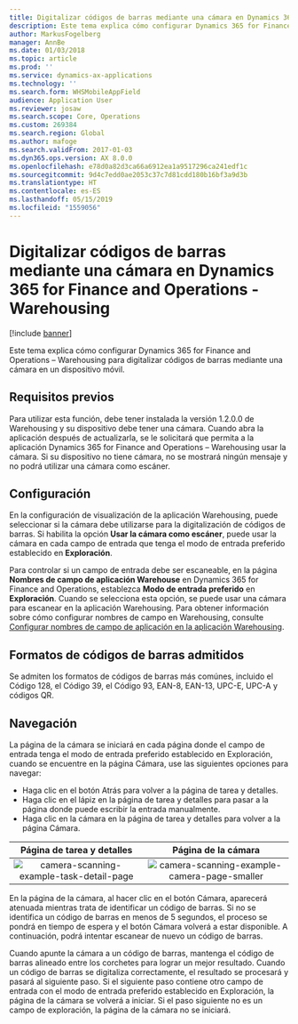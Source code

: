 ```yaml
---
title: Digitalizar códigos de barras mediante una cámara en Dynamics 365 for Finance and Operations - Warehousing
description: Este tema explica cómo configurar Dynamics 365 for Finance and Operations – Warehousing para digitalizar códigos de barras mediante una cámara en un dispositivo móvil.
author: MarkusFogelberg
manager: AnnBe
ms.date: 01/03/2018
ms.topic: article
ms.prod: ''
ms.service: dynamics-ax-applications
ms.technology: ''
ms.search.form: WHSMobileAppField
audience: Application User
ms.reviewer: josaw
ms.search.scope: Core, Operations
ms.custom: 269384
ms.search.region: Global
ms.author: mafoge
ms.search.validFrom: 2017-01-03
ms.dyn365.ops.version: AX 8.0.0
ms.openlocfilehash: e78d0a82d3ca66a6912ea1a9517296ca241edf1c
ms.sourcegitcommit: 9d4c7edd0ae2053c37c7d81cdd180b16bf3a9d3b
ms.translationtype: HT
ms.contentlocale: es-ES
ms.lasthandoff: 05/15/2019
ms.locfileid: "1559056"
---
```

# <a name="scan-bar-codes-using-a-camera-in-dynamics-365-for-finance-and-operations--warehousing"></a>Digitalizar códigos de barras mediante una cámara en Dynamics 365 for Finance and Operations - Warehousing

[!include [banner](../includes/banner.md)]

Este tema explica cómo configurar Dynamics 365 for Finance and Operations – Warehousing para digitalizar códigos de barras mediante una cámara en un dispositivo móvil. 

## <a name="prerequisites"></a>Requisitos previos
Para utilizar esta función, debe tener instalada la versión 1.2.0.0 de Warehousing y su dispositivo debe tener una cámara. Cuando abra la aplicación después de actualizarla, se le solicitará que permita a la aplicación Dynamics 365 for Finance and Operations – Warehousing usar la cámara. Si su dispositivo no tiene cámara, no se mostrará ningún mensaje y no podrá utilizar una cámara como escáner. 

## <a name="setup"></a>Configuración
En la configuración de visualización de la aplicación Warehousing, puede seleccionar si la cámara debe utilizarse para la digitalización de códigos de barras. Si habilita la opción **Usar la cámara como escáner**, puede usar la cámara en cada campo de entrada que tenga el modo de entrada preferido establecido en **Exploración**. 

Para controlar si un campo de entrada debe ser escaneable, en la página **Nombres de campo de aplicación Warehouse** en Dynamics 365 for Finance and Operations, establezca **Modo de entrada preferido** en **Exploración**. Cuando se selecciona esta opción, se puede usar una cámara para escanear en la aplicación Warehousing. Para obtener información sobre cómo configurar nombres de campo en Warehousing, consulte [Configurar nombres de campo de aplicación en la aplicación Warehousing](https://docs.microsoft.com/en-us/dynamics365/unified-operations/supply-chain/warehousing/configure-app-field-names-priorities-warehouse).

## <a name="supported-bar-code-formats"></a>Formatos de códigos de barras admitidos
Se admiten los formatos de códigos de barras más comúnes, incluido el Código 128, el Código 39, el Código 93, EAN-8, EAN-13, UPC-E, UPC-A y códigos QR. 

## <a name="navigation"></a>Navegación
La página de la cámara se iniciará en cada página donde el campo de entrada tenga el modo de entrada preferido establecido en Exploración, cuando se encuentre en la página Cámara, use las siguientes opciones para navegar:
- Haga clic en el botón Atrás para volver a la página de tarea y detalles. 
- Haga clic en el lápiz en la página de tarea y detalles para pasar a la página donde puede escribir la entrada manualmente.
- Haga clic en la cámara en la página de tarea y detalles para volver a la página Cámara. 

| Página de tarea y detalles | Página de la cámara | 
| :---------------------: | :--------------------: |
| ![camera-scanning-example-task-detail-page](./media/camera-scanning-example-task-detail-page50.png)          | ![camera-scanning-example-camera-page-smaller](./media/camera-scanning-example-camera-page50.png)          |

En la página de la cámara, al hacer clic en el botón Cámara, aparecerá atenuada mientras trata de identificar un código de barras. Si no se identifica un código de barras en menos de 5 segundos, el proceso se pondrá en tiempo de espera y el botón Cámara volverá a estar disponible. A continuación, podrá intentar escanear de nuevo un código de barras.

Cuando apunte la cámara a un código de barras, mantenga el código de barras alineado entre los corchetes para lograr un mejor resultado. Cuando un código de barras se digitaliza correctamente, el resultado se procesará y pasará al siguiente paso. Si el siguiente paso contiene otro campo de entrada con el modo de entrada preferido establecido en Exploración, la página de la cámara se volverá a iniciar. Si el paso siguiente no es un campo de exploración, la página de la cámara no se iniciará.

